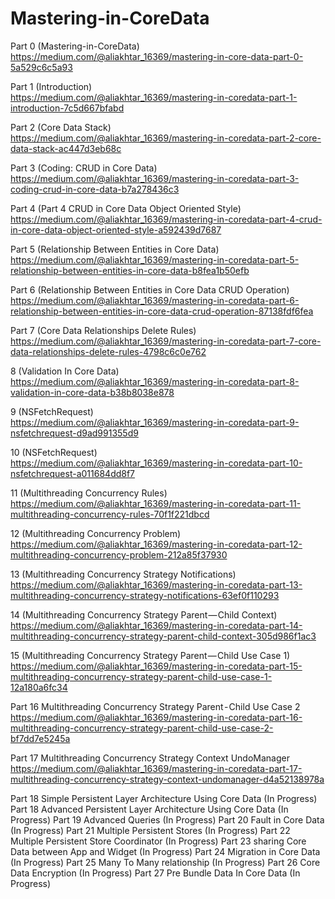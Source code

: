 # Mastering-in-CoreData

Part 0 (Mastering-in-CoreData) </br>
https://medium.com/@aliakhtar_16369/mastering-in-core-data-part-0-5a529c6c5a93

Part 1 (Introduction) </br>
 https://medium.com/@aliakhtar_16369/mastering-in-coredata-part-1-introduction-7c5d667bfabd

Part 2 (Core Data Stack) </br>
https://medium.com/@aliakhtar_16369/mastering-in-coredata-part-2-core-data-stack-ac447d3eb68c

Part 3 (Coding: CRUD in Core Data) </br>
https://medium.com/@aliakhtar_16369/mastering-in-coredata-part-3-coding-crud-in-core-data-b7a278436c3

Part 4 (Part 4 CRUD in Core Data Object Oriented Style) </br>
https://medium.com/@aliakhtar_16369/mastering-in-coredata-part-4-crud-in-core-data-object-oriented-style-a592439d7687

Part 5 (Relationship Between Entities in Core Data) </br>
https://medium.com/@aliakhtar_16369/mastering-in-coredata-part-5-relationship-between-entities-in-core-data-b8fea1b50efb

Part 6 (Relationship Between Entities in Core Data CRUD Operation) </br>
https://medium.com/@aliakhtar_16369/mastering-in-coredata-part-6-relationship-between-entities-in-core-data-crud-operation-87138fdf6fea

Part 7 (Core Data Relationships Delete Rules) </br>
https://medium.com/@aliakhtar_16369/mastering-in-coredata-part-7-core-data-relationships-delete-rules-4798c6c0e762 

8 (Validation In Core Data) </br>
https://medium.com/@aliakhtar_16369/mastering-in-coredata-part-8-validation-in-core-data-b38b8038e878

9 (NSFetchRequest) </br>
https://medium.com/@aliakhtar_16369/mastering-in-coredata-part-9-nsfetchrequest-d9ad991355d9

10 (NSFetchRequest) </br>
https://medium.com/@aliakhtar_16369/mastering-in-coredata-part-10-nsfetchrequest-a011684dd8f7

11 (Multithreading Concurrency Rules) </br>
https://medium.com/@aliakhtar_16369/mastering-in-coredata-part-11-multithreading-concurrency-rules-70f1f221dbcd

12 (Multithreading Concurrency Problem) </br>
https://medium.com/@aliakhtar_16369/mastering-in-coredata-part-12-multithreading-concurrency-problem-212a85f37930

13 (Multithreading Concurrency Strategy Notifications) </br>
https://medium.com/@aliakhtar_16369/mastering-in-coredata-part-13-multithreading-concurrency-strategy-notifications-63ef0f110293

14 (Multithreading Concurrency Strategy Parent — Child Context) </br>
https://medium.com/@aliakhtar_16369/mastering-in-coredata-part-14-multithreading-concurrency-strategy-parent-child-context-305d986f1ac3

15 (Multithreading Concurrency Strategy Parent — Child Use Case 1) </br>
https://medium.com/@aliakhtar_16369/mastering-in-coredata-part-15-multithreading-concurrency-strategy-parent-child-use-case-1-12a180a6fc34


Part 16 Multithreading Concurrency Strategy Parent - Child Use Case 2 
https://medium.com/@aliakhtar_16369/mastering-in-coredata-part-16-multithreading-concurrency-strategy-parent-child-use-case-2-bf7dd7e5245a

Part 17 Multithreading Concurrency Strategy Context UndoManager 
https://medium.com/@aliakhtar_16369/mastering-in-coredata-part-17-multithreading-concurrency-strategy-context-undomanager-d4a52138978a


Part 18 Simple Persistent Layer Architecture Using Core Data
(In Progress)
Part 18 Advanced Persistent Layer Architecture Using Core Data
(In Progress)
Part 19 Advanced Queries
(In Progress)
Part 20 Fault in Core Data
(In Progress)
Part 21 Multiple Persistent Stores
(In Progress)
Part 22 Multiple Persistent Store Coordinator
(In Progress)
Part 23 sharing Core Data between App and Widget 
(In Progress)
Part 24 Migration in Core Data
(In Progress)
Part 25 Many To Many relationship 
(In Progress)
Part 26 Core Data Encryption 
(In Progress)
Part 27 Pre Bundle Data In Core Data
(In Progress)
